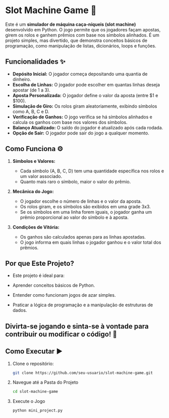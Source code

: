 # Slot Machine Game 🎰

Este é um **simulador de máquina caça-níqueis (slot machine)** desenvolvido em Python. O jogo permite que os jogadores façam apostas, girem os rolos e ganhem prêmios com base nos símbolos alinhados. É um projeto simples, mas divertido, que demonstra conceitos básicos de programação, como manipulação de listas, dicionários, loops e funções.

## Funcionalidades ✨

- **Depósito Inicial:** O jogador começa depositando uma quantia de dinheiro.
- **Escolha de Linhas:** O jogador pode escolher em quantas linhas deseja apostar (de 1 a 3).
- **Aposta Personalizada:** O jogador define o valor da aposta (entre $1 e $100).
- **Simulação de Giro:** Os rolos giram aleatoriamente, exibindo símbolos como A, B, C e D.
- **Verificação de Ganhos:** O jogo verifica se há símbolos alinhados e calcula os ganhos com base nos valores dos símbolos.
- **Balanço Atualizado:** O saldo do jogador é atualizado após cada rodada.
- **Opção de Sair:** O jogador pode sair do jogo a qualquer momento.

## Como Funciona ⚙️

1. **Símbolos e Valores:**
   - Cada símbolo (A, B, C, D) tem uma quantidade específica nos rolos e um valor associado.
   - Quanto mais raro o símbolo, maior o valor do prêmio.

2. **Mecânica do Jogo:**
   - O jogador escolhe o número de linhas e o valor da aposta.
   - Os rolos giram, e os símbolos são exibidos em uma grade 3x3.
   - Se os símbolos em uma linha forem iguais, o jogador ganha um prêmio proporcional ao valor do símbolo e à aposta.

3. **Condições de Vitória:**
   - Os ganhos são calculados apenas para as linhas apostadas.
   - O jogo informa em quais linhas o jogador ganhou e o valor total dos prêmios.

## Por que Este Projeto?
  - Este projeto é ideal para:

  - Aprender conceitos básicos de Python.

  - Entender como funcionam jogos de azar simples.

  - Praticar a lógica de programação e a manipulação de estruturas de dados.

## Divirta-se jogando e sinta-se à vontade para contribuir ou modificar o código! 🚀

## Como Executar ▶️

1. Clone o repositório:
   ```bash
   git clone https://github.com/seu-usuario/slot-machine-game.git
   
2. Navegue até a Pasta do Projeto
   ```bash
   cd slot-machine-game
   
4. Execute o Jogo
   ```bash
   python mini_project.py
